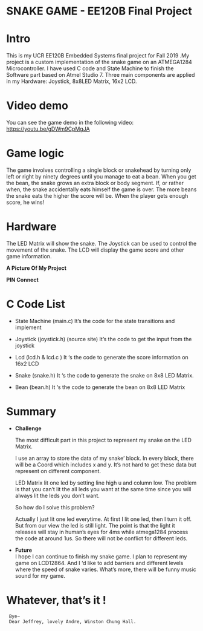 # SNAKE GAME - EE120B Final Project

# Intro

This is my UCR EE120B Embedded Systems final project for Fall 2019 .My project is a custom implementation of the snake game on an ATMEGA1284 Microcontroller. I have used C code and State Machine to finish the Software part based on Atmel Studio 7. Three main components are applied in my Hardware: Joystick, 8x8LED Matrix, 16x2 LCD.

# Video demo
You can see the game demo in the following video:
https://youtu.be/gDWm9CpMgJA

# Game logic
The game involves controlling a single block or snakehead by turning only left or right by ninety degrees until you manage to eat a bean. When you get the bean, the snake grows an extra block or body segment. If, or rather when, the snake  accidentally eats himself the game is over. The more beans the snake eats the higher the score will be. When the player gets enough score, he wins!

# Hardware
The LED Matrix will show the snake. The Joystick can be used to control the movement of the snake. The LCD will display the game score and other game information. 
 
**A Picture Of My Project**


**PIN Connect**

# C Code List

 * State Machine (main.c) 
 It’s the code for the state transitions and implement

 * Joystick (joystick.h)  (source site)
 It’s the code to get the input from the joystick

 * Lcd  (lcd.h &  lcd.c ) 
 It ‘s the code to generate the score information on 16x2 LCD  

 * Snake (snake.h) 
 It ‘s the code to generate the snake on 8x8 LED Matrix. 

 * Bean  (bean.h) 
 It ‘s the code to generate the bean on 8x8 LED Matrix

# Summary

 - **Challenge**

    The most difficult part in this project to represent my snake on the LED Matrix.

    I use an array to store the data of my snake’ block. In every block, there will be a Coord which includes x and y. It’s not hard to     get these data but represent on different component.  

    LED Matrix lit one led by setting line high u and column low. The problem is that you can’t lit the all leds you want at the same       time   since you will always lit the leds you don’t want.

    So how do I solve this problem?

    Actually I just lit one led everytime. At first I lit one led, then I turn it off. But from our view the led is still light. The         point   is that the light it releases will stay in human’s eyes for 4ms while atmega1284 process the code at around 1us. So there       will not be   conflict for different leds.

 - **Future**  
     I hope I can continue to finish my snake game. I plan to represent my game on LCD12864. And I ‘d like to add barriers and different      levels where the speed of snake varies. What’s more, there will be funny music sound for my game.

  # Whatever, that’s it ! 

     Bye~
     Dear Jeffrey, lovely Andre, Winston Chung Hall.
